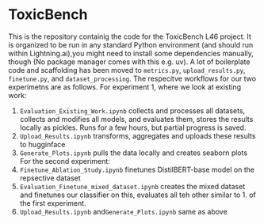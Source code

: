 # ToxicBench

This is the repository containig the code for the ToxicBench L46 project. It is organized to be run in any standard Python environment (and should run within Lightning.ai),you might need to install some dependencies manually, though (No package manager comes with this e.g. uv). A lot of boilerplate code and scaffolding has been moved to `metrics.py`, `upload_results.py`, `finetune.py`, and `dataset_processing`. The respecitve workflows for our two experimetns are as follows. For experiment 1, where we look at existing work:
1. `Evaluation_Existing_Work.ipynb` collects and processes all datasets, collects and modifies all models, and evaluates them, stores the results locally as pickles. Runs for a few hours, but partial progress is saved.
2. `Upload_Results.ipynb` transforms, aggregates and uploads these results to hugginface
3. `Generate_Plots.ipynb` pulls the data locally and creates seaborn plots
For the second experiment:
1. `Finetune_Ablation_Study.ipynb` finetunes DistilBERT-base model on the repsective dataset
2. `Evaluation_Finetune_mixed_dataset.ipynb` creates the mixed dataset and finetunes our classifier on this, evaluates all teh other similar to 1. of the first experiment. 
3. `Upload_Results.ipynb` and`Generate_Plots.ipynb` same as above
